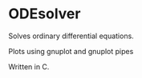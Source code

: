 # ODEsolver
Solves ordinary differential equations.

Plots using gnuplot and gnuplot pipes

Written in C.
